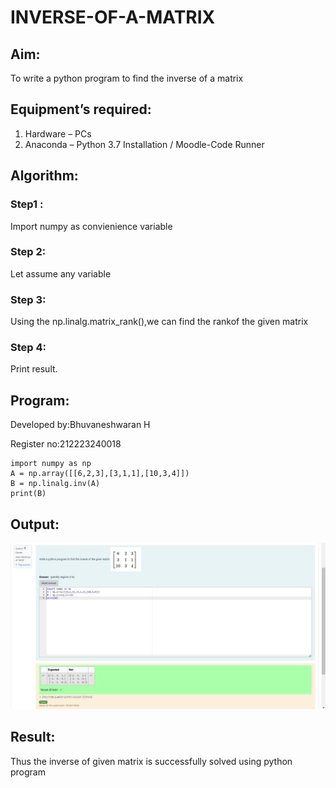 # INVERSE-OF-A-MATRIX
## Aim:
To write a python program to find the inverse of a matrix
## Equipment’s required:
1. 	Hardware – PCs
2. 	Anaconda – Python 3.7 Installation / Moodle-Code Runner
## Algorithm:
### Step1 : 
Import numpy as convienience variable
### Step 2:
 Let assume any variable
### Step 3:
 Using the np.linalg.matrix_rank(),we can find the rankof the given matrix
### Step 4: 
Print result.
## Program:
Developed by:Bhuvaneshwaran H

Register no:212223240018
```
import numpy as np
A = np.array([[6,2,3],[3,1,1],[10,3,4]])
B = np.linalg.inv(A)
print(B)

```
## Output:
![output](<Screenshot 2024-04-11 094123.png>)
## Result:
Thus the inverse of given matrix is successfully solved using python program

